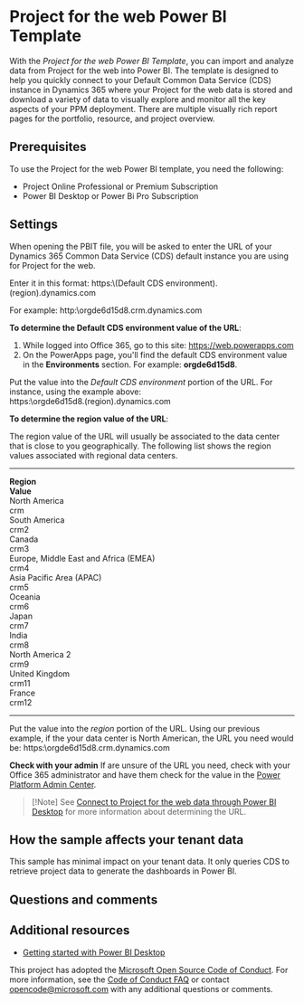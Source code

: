 Project for the web Power BI Template
=====================================

With the *Project for the web Power BI Template*, you can import and
analyze data from Project for the web into Power BI. The template is
designed to help you quickly connect to your Default Common Data Service
(CDS) instance in Dynamics 365 where your Project for the web data is
stored and download a variety of data to visually explore and monitor
all the key aspects of your PPM deployment. There are multiple visually
rich report pages for the portfolio, resource, and project overview.

Prerequisites
-------------

To use the Project for the web Power BI template, you need the
following:

-   Project Online Professional or Premium Subscription
-   Power BI Desktop or Power Bi Pro Subscription

Settings
--------

When opening the PBIT file, you will be asked to enter the URL of your
Dynamics 365 Common Data Service (CDS) default instance you are using
for Project for the web.

Enter it in this format: https:\\<spam><spam>(Default CDS
environment).(region).dynamics<spam><spam>.com

For example: http:\\<spam><spam>orgde6d15d8.crm.dynamics<spam><spam>.com

**To determine the Default CDS environment value of the URL**:

1.  While logged into Office 365, go to this site:
    https://web.powerapps.com
2.  On the PowerApps page, you'll find the default CDS environment value
    in the **Environments** section. For example: **orgde6d15d8**.

Put the value into the *Default CDS environment* portion of the URL. For
instance, using the example above:\
https:\\<spam><spam>orgde6d15d8.(region).dynamics<spam><spam>.com

**To determine the region value of the URL**:

The region value of the URL will usually be associated to the data
center that is close to you geographically. The following list shows the
region values associated with regional data centers.

  --------------------------------------------- -----------------
  **Region** <br/>                              **Value** <br/>
  North America <br/>                           crm <br/>
  South America <br/>                           crm2 <br/>
  Canada <br/>                                  crm3 <br/>
  Europe, Middle East and Africa (EMEA) <br/>   crm4<br/>
  Asia Pacific Area (APAC) <br/>                crm5 <br/>
  Oceania <br/>                                 crm6 <br/>
  Japan <br/>                                   crm7 <br/>
  India <br/>                                   crm8 <br/>
  North America 2 <br/>                         crm9 <br/>
  United Kingdom <br/>                          crm11 <br/>
  France <br/>                                  crm12 <br/>
  --------------------------------------------- -----------------

Put the value into the *region* portion of the URL. Using our previous
example, if the your data center is North American, the URL you need
would be: https:\\<spam><spam>orgde6d15d8.crm.dynamics<spam><spam>.com

**Check with your admin** If are unsure of the URL you need, check with
your Office 365 administrator and have them check for the value in the
[Power Platform Admin
Center](https://docs.microsoft.com/en-us/power-platform/admin/admin-guide).

> [!Note] See [Connect to Project for the web data through Power BI
> Desktop](https://docs.microsoft.com/project-for-the-web/connect-to-project-for-the-web-data-through-powerbi-desktop)
> for more information about determining the URL.

How the sample affects your tenant data
---------------------------------------

This sample has minimal impact on your tenant data. It only queries CDS
to retrieve project data to generate the dashboards in Power BI.

Questions and comments
----------------------

Additional resources
--------------------

-   [Getting started with Power BI
    Desktop](https://powerbi.microsoft.com/en-us/documentation/powerbi-desktop-getting-started/)

This project has adopted the [Microsoft Open Source Code of
Conduct](https://opensource.microsoft.com/codeofconduct/). For more
information, see the [Code of Conduct
FAQ](https://opensource.microsoft.com/codeofconduct/faq/) or contact
<opencode@microsoft.com> with any additional questions or comments.
